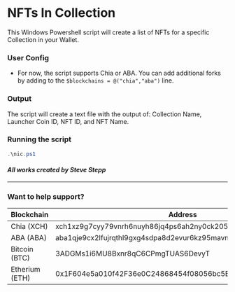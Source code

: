 # NFTs In Collection

This Windows Powershell script will create a list of NFTs for a specific Collection in your Wallet.

### User Config

* For now, the script supports Chia or ABA. You can add additional forks by adding to the `$blockchains = @("chia","aba")` line.

### Output

The script will create a text file with the output of: Collection Name, Launcher Coin ID, NFT ID, and NFT Name.

### Running the script

```PowerShell
.\nic.ps1
```

#### _All works created by Steve Stepp_

---

### Want to help support?

| Blockchain | Address |
| ---------- | ------- |
| Chia (XCH) | xch1xz9g7cyy79vnrh6nuyh86jq4ps6ah2ny0ck2050wfqqfjwkyk0mqd89etp |
| ABA (ABA) | aba1qje9cx2lfujrqthl9gxg4sdpa8d2evur6kz95mavmnnvwcn6eyys9qz43c |
| Bitcoin (BTC) | 3ADGMs1i6MU8Bxnr8qC6CPmgTUAS6DevyT |
| Etherium (ETH) | 0x1F604e5a010f42F36e0C24868454f08056bc5B0A |
